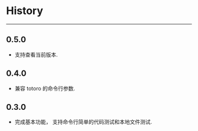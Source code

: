 # History

---

## 0.5.0
- 支持查看当前版本.

## 0.4.0
- 兼容 totoro 的命令行参数.

## 0.3.0
- 完成基本功能， 支持命令行简单的代码测试和本地文件测试.

